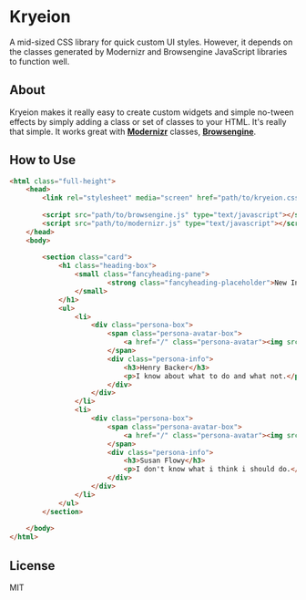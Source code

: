 # Kryeion

A mid-sized CSS library for quick custom UI styles. However, it depends on the classes generated by Modernizr and Browsengine JavaScript libraries to function well.

## About

Kryeion makes it really easy to create custom widgets and simple no-tween effects by simply adding a class or set of classes to your HTML. It's really that simple. It works great with [**Modernizr**](https://github.com/Modernizr/Modernizr) classes, [**Browsengine**](https://github.com/isocroft/browsengine).

## How to Use

```html
<html class="full-height">
    <head>
        <link rel="stylesheet" media="screen" href="path/to/kryeion.css">
    
        <script src="path/to/browsengine.js" type="text/javascript"></script>
        <script src="path/to/modernizr.js" type="text/javascript"></script>
    </head>
    <body>
    
        <section class="card">
            <h1 class="heading-box">
                <small class="fancyheading-pane">
                        <strong class="fancyheading-placeholder">New Intakes</strong> 
                </small>
            </h1>
            <ul>
                <li>
                    <div class="persona-box">
                        <span class="persona-avatar-box">
                            <a href="/" class="persona-avatar"><img src="" alt="Avatar"></a> 
                        </span>
                        <div class="persona-info">
                            <h3>Henry Backer</h3>
                            <p>I know about what to do and what not.</p>
                        </div>
                    </div>
                </li>
                <li>
                    <div class="persona-box">
                        <span class="persona-avatar-box">
                            <a href="/" class="persona-avatar"><img src="" alt="Avatar"></a> 
                        </span>
                        <div class="persona-info">
                            <h3>Susan Flowy</h3>
                            <p>I don't know what i think i should do.</p>
                        </div>
                    </div>
                </li>
            </ul>
        </section>
    
    </body>
</html>
```

## License

MIT
